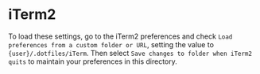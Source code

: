# iTerm2

To load these settings, go to the iTerm2 preferences and check `Load preferences from a custom folder or URL`, setting the value to `{user}/.dotfiles/iTerm`. Then select `Save changes to folder when iTerm2 quits` to maintain your preferences in this directory.
